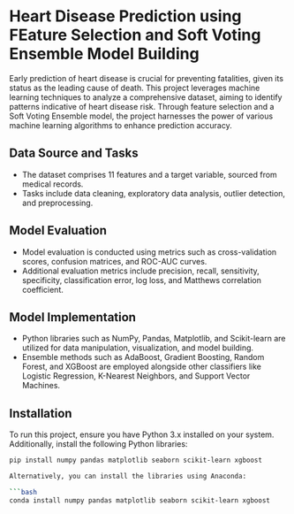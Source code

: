 # Heart Disease Prediction using FEature Selection and Soft Voting Ensemble Model Building

Early prediction of heart disease is crucial for preventing fatalities, given its status as the leading cause of death. This project leverages machine learning techniques to analyze a comprehensive dataset, aiming to identify patterns indicative of heart disease risk. Through feature selection and a Soft Voting Ensemble model, the project harnesses the power of various machine learning algorithms to enhance prediction accuracy.

## Data Source and Tasks

- The dataset comprises 11 features and a target variable, sourced from medical records.
- Tasks include data cleaning, exploratory data analysis, outlier detection, and preprocessing.

## Model Evaluation

- Model evaluation is conducted using metrics such as cross-validation scores, confusion matrices, and ROC-AUC curves.
- Additional evaluation metrics include precision, recall, sensitivity, specificity, classification error, log loss, and Matthews correlation coefficient.

## Model Implementation

- Python libraries such as NumPy, Pandas, Matplotlib, and Scikit-learn are utilized for data manipulation, visualization, and model building.
- Ensemble methods such as AdaBoost, Gradient Boosting, Random Forest, and XGBoost are employed alongside other classifiers like Logistic Regression, K-Nearest Neighbors, and Support Vector Machines.

## Installation

To run this project, ensure you have Python 3.x installed on your system. Additionally, install the following Python libraries:

```bash
pip install numpy pandas matplotlib seaborn scikit-learn xgboost

Alternatively, you can install the libraries using Anaconda:

```bash
conda install numpy pandas matplotlib seaborn scikit-learn xgboost

